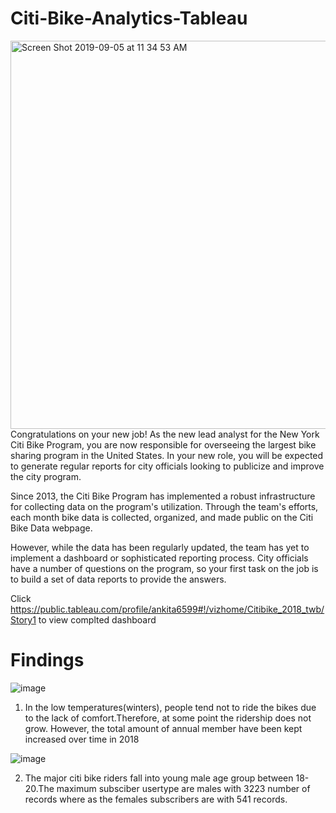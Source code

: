 # Citi-Bike-Analytics-Tableau

<img width="621" alt="Screen Shot 2019-09-05 at 11 34 53 AM" src="https://user-images.githubusercontent.com/49076702/64369477-4852a100-cfd1-11e9-8354-3218f82eb734.png">
Congratulations on your new job! As the new lead analyst for the New York Citi Bike Program, you are now responsible for overseeing the largest bike sharing program in the United States. In your new role, you will be expected to generate regular reports for city officials looking to publicize and improve the city program.

Since 2013, the Citi Bike Program has implemented a robust infrastructure for collecting data on the program's utilization. Through the team's efforts, each month bike data is collected, organized, and made public on the Citi Bike Data webpage.

However, while the data has been regularly updated, the team has yet to implement a dashboard or sophisticated reporting process. City officials have a number of questions on the program, so your first task on the job is to build a set of data reports to provide the answers.

Click https://public.tableau.com/profile/ankita6599#!/vizhome/Citibike_2018_twb/Story1 to view complted dashboard

# Findings

![image](https://user-images.githubusercontent.com/49076702/64370131-a92ea900-cfd2-11e9-816b-976b49d15b27.png)

1) In the low temperatures(winters), people tend not to ride the bikes due to the lack of comfort.Therefore, at some point the ridership does not grow. However, the total amount of annual member have been kept increased over time in 2018

![image](https://user-images.githubusercontent.com/49076702/64371124-af258980-cfd4-11e9-916d-4e2313a57225.png)

2) The major citi bike riders fall into young male age group between 18-20.The maximum subsciber usertype are males with 3223 number of records where as the females subscribers are with 541 records.
